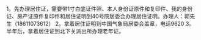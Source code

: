 1。先办理居住证，需要带1寸白底证件照、本人身份证原件和复印件、我的身份证、房产证原件复印件和居住证明到40号院居委会办理居住证明。办理人：郭先生（18611073612）
2。拿着居住证明到中国气象局居委会盖章，电话9620
3。半年后，拿着居住证到北下关派出所办理老年证。